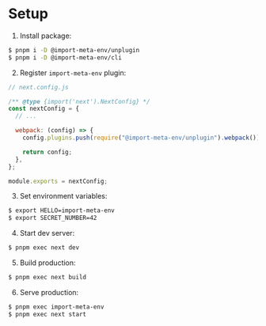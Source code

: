# Setup

1. Install package:

```sh
$ pnpm i -D @import-meta-env/unplugin
$ pnpm i -D @import-meta-env/cli
```

2. Register `import-meta-env` plugin:

```js
// next.config.js

/** @type {import('next').NextConfig} */
const nextConfig = {
  // ...

  webpack: (config) => {
    config.plugins.push(require("@import-meta-env/unplugin").webpack());

    return config;
  },
};

module.exports = nextConfig;
```

3. Set environment variables:

```sh
$ export HELLO=import-meta-env
$ export SECRET_NUMBER=42
```

4. Start dev server:

```sh
$ pnpm exec next dev
```

5. Build production:

```sh
$ pnpm exec next build
```

6. Serve production:

```sh
$ pnpm exec import-meta-env
$ pnpm exec next start
```
